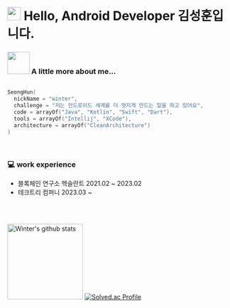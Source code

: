 
<h1> 
  <img src="https://emojis.slackmojis.com/emojis/images/1531849430/4246/blob-sunglasses.gif?1531849430" width="30"/>
  Hello, Android Developer 김성훈입니다.
</h1>

### <img src="https://media.giphy.com/media/VgCDAzcKvsR6OM0uWg/giphy.gif" width="50"> A little more about me...  

```kotlin

SeongHun(
  nickName = "winter",
  challenge = "저는 안드로이드 세계를 더 멋지게 만드는 일을 하고 있어요",
  code = arrayOf("Java", "Kotlin", "Swift", "Dart"),
  tools = arrayOf("Intellij", "XCode"),
  architecture = arrayOf("CleanArchitecture")
)

```
<br/>

### 💻 work experience
- 블록체인 연구소 헥슬란트 2021.02 ~ 2023.02
- 테크트리 컴퍼니 2023.03 ~

<br/>
<br/>

<a href="https://github.com/hun73877"><img style="height:170px" src="https://github-readme-stats.vercel.app/api?username=hun73877&show_icons=true&include_all_commits=true&theme=monokai&hide_border=true" alt="Winter's github stats" /></a>
[![Solved.ac Profile](http://mazassumnida.wtf/api/v2/generate_badge?boj=keems)](https://solved.ac/keems/)

<br/>
<br/>
<br/>
<br/>
<br/>
